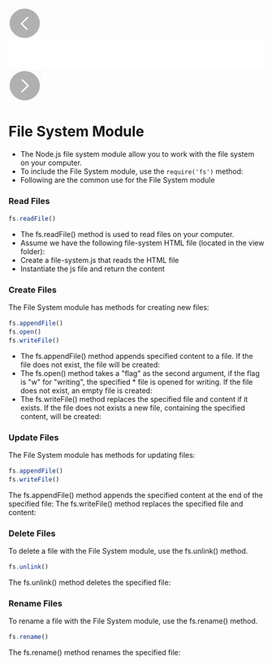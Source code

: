[![Prev Page](images/Prev.jpg)](4.http-module.md)![Space](images/Space.jpg)[![Next Page](images/Next.jpg)](6.url-module.md)

# File System Module

* The Node.js file system module allow you to work with the file system on your computer.
* To include the File System module, use the ```require('fs')``` method:
* Following are the common use for the File System module

### Read Files
```javascript
fs.readFile()
```
* The fs.readFile() method is used to read files on your computer.
* Assume we have the following file-system HTML file (located in the view folder):
* Create a file-system.js that reads the HTML file
* Instantiate the js file and return the content


### Create Files

The File System module has methods for creating new files:

```javascript
fs.appendFile()
fs.open()
fs.writeFile()
```

* The fs.appendFile() method appends specified content to a file. If the file does not exist, the file will be created:
* The fs.open() method takes a "flag" as the second argument, if the flag is "w" for "writing", the specified * file is opened for writing. If the file does not exist, an empty file is created:
* The fs.writeFile() method replaces the specified file and content if it exists. If the file does not exists a new file, containing the specified content, will be created:


### Update Files
The File System module has methods for updating files:
```javascript
fs.appendFile()
fs.writeFile()
```
The fs.appendFile() method appends the specified content at the end of the specified file:
The fs.writeFile() method replaces the specified file and content:

### Delete Files
To delete a file with the File System module,  use the fs.unlink() method.
```javascript
fs.unlink()
```
The fs.unlink() method deletes the specified file:


### Rename Files
To rename a file with the File System module,  use the fs.rename() method.
```javascript
fs.rename()
```
The fs.rename() method renames the specified file:
